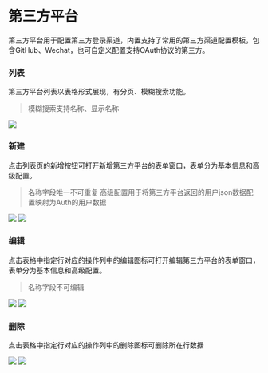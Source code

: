 # 第三方平台

第三方平台用于配置第三方登录渠道，内置支持了常用的第三方渠道配置模板，包含GitHub、Wechat，也可自定义配置支持OAuth协议的第三方。

### 列表

第三方平台列表以表格形式展现，有分页、模糊搜索功能。

> 模糊搜索支持名称、显示名称

![](\stack\auth\third-party-search.png)

### 新建

点击列表页的新增按钮可打开新增第三方平台的表单窗口，表单分为基本信息和高级配置。

> 名称字段唯一不可重复
> 高级配置用于将第三方平台返回的用户json数据配置映射为Auth的用户数据

![](\stack\auth\third-party-add-button.png)
![](\stack\auth\third-party-add.png)

### 编辑

点击表格中指定行对应的操作列中的编辑图标可打开编辑第三方平台的表单窗口，表单分为基本信息和高级配置。

> 名称字段不可编辑

![](\stack\auth\third-party-edit-icon.png)
![](\stack\auth\third-party-edit.png)

### 删除

点击表格中指定行对应的操作列中的删除图标可删除所在行数据

![](\stack\auth\third-party-remove-icon.png)
![](\stack\auth\third-party-remove.png)